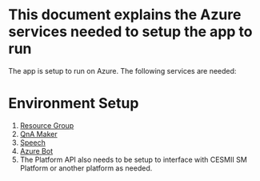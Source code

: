 # This document explains the Azure services needed to setup the app to run

The app is setup to run on Azure. The following services are needed:

# Environment Setup
1. [Resource Group](RESOURCEGROUP.md)
3. [QnA Maker](QNAMAKER.md)
4. [Speech](SPEECHSERVICE.md)
5. [Azure Bot](AZUREBOT.md)
6. The Platform API also needs to be setup to interface with CESMII SM Platform or another platform as needed.
